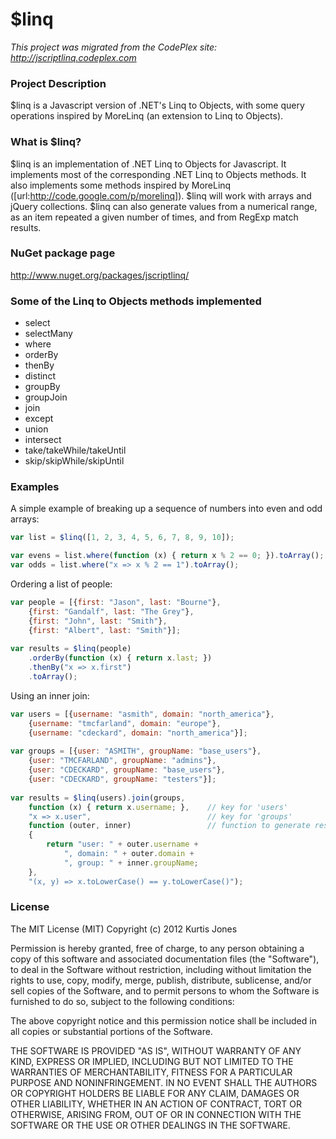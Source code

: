# $linq
*This project was migrated from the CodePlex site: http://jscriptlinq.codeplex.com*

### Project Description
$linq is a Javascript version of .NET's Linq to Objects, with some query operations inspired by MoreLinq (an extension to Linq to Objects).

### What is $linq?
$linq is an implementation of .NET Linq to Objects for Javascript.  It implements most of the corresponding .NET Linq to Objects methods.  It also implements some methods inspired by MoreLinq ([url:http://code.google.com/p/morelinq]).  $linq will work with arrays and jQuery collections.  $linq can also generate values from a numerical range, as an item repeated a given number of times, and from RegExp match results.

### NuGet package page
http://www.nuget.org/packages/jscriptlinq/

### Some of the Linq to Objects methods implemented
* select
* selectMany
* where
* orderBy
* thenBy
* distinct
* groupBy
* groupJoin
* join
* except
* union
* intersect
* take/takeWhile/takeUntil
* skip/skipWhile/skipUntil

### Examples
A simple example of breaking up a sequence of numbers into even and odd arrays:
``` javascript
var list = $linq([1, 2, 3, 4, 5, 6, 7, 8, 9, 10]);

var evens = list.where(function (x) { return x % 2 == 0; }).toArray();
var odds = list.where("x => x % 2 == 1").toArray();
```
Ordering a list of people:
``` javascript
var people = [{first: "Jason", last: "Bourne"},
    {first: "Gandalf", last: "The Grey"},
    {first: "John", last: "Smith"},
    {first: "Albert", last: "Smith"}];
    
var results = $linq(people)
    .orderBy(function (x) { return x.last; })
    .thenBy("x => x.first")
    .toArray();
```
Using an inner join:
``` javascript
var users = [{username: "asmith", domain: "north_america"},
    {username: "tmcfarland", domain: "europe"},
    {username: "cdeckard", domain: "north_america"}];
    
var groups = [{user: "ASMITH", groupName: "base_users"},
    {user: "TMCFARLAND", groupName: "admins"},
    {user: "CDECKARD", groupName: "base_users"},
    {user: "CDECKARD", groupName: "testers"}];
    
var results = $linq(users).join(groups,
    function (x) { return x.username; },    // key for 'users'
    "x => x.user",                          // key for 'groups'
    function (outer, inner)                 // function to generate results
    { 
        return "user: " + outer.username + 
            ", domain: " + outer.domain +
            ", group: " + inner.groupName;
    },
    "(x, y) => x.toLowerCase() == y.toLowerCase()");    
```
### License
The MIT License (MIT)
Copyright (c) 2012 Kurtis Jones

Permission is hereby granted, free of charge, to any person obtaining a copy of this software and associated documentation files (the "Software"), to deal in the Software without restriction, including without limitation the rights to use, copy, modify, merge, publish, distribute, sublicense, and/or sell copies of the Software, and to permit persons to whom the Software is furnished to do so, subject to the following conditions:

The above copyright notice and this permission notice shall be included in all copies or substantial portions of the Software.

THE SOFTWARE IS PROVIDED "AS IS", WITHOUT WARRANTY OF ANY KIND, EXPRESS OR IMPLIED, INCLUDING BUT NOT LIMITED TO THE WARRANTIES OF MERCHANTABILITY, FITNESS FOR A PARTICULAR PURPOSE AND NONINFRINGEMENT. IN NO EVENT SHALL THE AUTHORS OR COPYRIGHT HOLDERS BE LIABLE FOR ANY CLAIM, DAMAGES OR OTHER LIABILITY, WHETHER IN AN ACTION OF CONTRACT, TORT OR OTHERWISE, ARISING FROM, OUT OF OR IN CONNECTION WITH THE SOFTWARE OR THE USE OR OTHER DEALINGS IN THE SOFTWARE.
